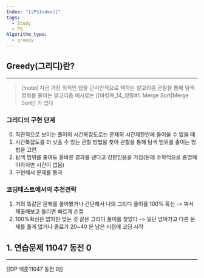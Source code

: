 ```yaml
---
Index: "[[PSIndex]]"
tags:
  - Study
  - PS
Algorithm_type:
  - greedy
---
```

## Greedy(그리디)란?
---
> [!note] 지금 가장 최적인 답을 근시안적으로 택하는 알고리즘
> 관찰을 통해 탐색 범위를 줄이는 알고리즘
> 예시로는 [[바킹독_14_정렬#1. Merge Sort|Merge Sort]] 가 있다

### 그리디의 구현 단계
0. 직관적으로 보이는 풀이의 시간복잡도로는 문제의 시간제한안에 들어올 수 없을 때
1. 시간복잡도를 더 낮출 수 있는 관찰 방법을 찾아 관찰을 통해 탐색 범위를 줄이는 방법을 고안
2. 탐색 범위를 줄여도 올바른 결과를 낸다고 강한믿음을 가짐(원래 수학적으로 증명해야하지만 시간이 없음)
3. 구현해서 문제를 통과

### 코딩테스트에서의 추천전략
1. 거의 똑같은 문제를 풀어봤거나 간단해서 나의 그리디 풀이를 100% 확신
	-> 짜서 제출해보고 틀리면 빠르게 손절
2.  100%확신은 없지만 맞는 것 같은 그리디 풀이를 찾았다
	-> 일단 넘어가고 다른 문제를 풀게 없거나 종료가 20~40 분 남은 시점에 코딩 시작
   
   
## 1. 연습문제 11047 동전 0
---
[[DP 백준11047 동전 0]]
